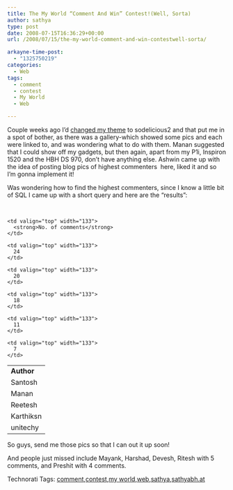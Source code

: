 ```yaml
---
title: The My World “Comment And Win” Contest!(Well, Sorta)
author: sathya
type: post
date: 2008-07-15T16:36:29+00:00
url: /2008/07/15/the-my-world-comment-and-win-contestwell-sorta/

arkayne-time-post:
  - "1325750219"
categories:
  - Web
tags:
  - comment
  - contest
  - My World
  - Web

---
```

Couple weeks ago I’d <a href="https://sathyabh.at/2008/07/01/my-world-gets-spiffier/" target="_blank">changed my theme</a> to sodelicious2 and that put me in a spot of bother, as there was a gallery-which showed some pics and each were linked to, and was wondering what to do with them. Manan suggested that I could show off my gadgets, but then again, apart from my P1i, Inspiron 1520 and the HBH DS 970, don’t have anything else. Ashwin came up with the idea of posting blog pics of highest commenters&#160; here, liked it and so I’m gonna implement it!

</p> 

Was wondering how to find the highest commenters, since I know a little bit of SQL I came up with a short query and here are the “results”:</p> 

<!--more-->

&#160;

<table cellspacing="0" cellpadding="2" width="206" border="0">
  <tr>
    <td valign="top" width="71">
      <strong>Author</strong>
    </td>
    
    <td valign="top" width="133">
      <strong>No. of comments</strong>
    </td>
  </tr>
  
  <tr>
    <td valign="top" width="71">
      Santosh
    </td>
    
    <td valign="top" width="133">
      24
    </td>
  </tr>
  
  <tr>
    <td valign="top" width="71">
      Manan
    </td>
    
    <td valign="top" width="133">
      20
    </td>
  </tr>
  
  <tr>
    <td valign="top" width="71">
      Reetesh
    </td>
    
    <td valign="top" width="133">
      18
    </td>
  </tr>
  
  <tr>
    <td valign="top" width="71">
      Karthiksn
    </td>
    
    <td valign="top" width="133">
      11
    </td>
  </tr>
  
  <tr>
    <td valign="top" width="71">
      unitechy
    </td>
    
    <td valign="top" width="133">
      7
    </td>
  </tr>
</table>

So guys, send me those pics so that I can out it up soon!

And people just missed include Mayank, Harshad, Devesh, Ritesh with 5 comments, and Preshit with 4 comments.</p> </p> </p> 

<div class="wlWriterSmartContent" id="scid:0767317B-992E-4b12-91E0-4F059A8CECA8:f6eb7da2-6cd4-4b26-9faf-b5c25a9aea1b" style="padding-right: 0px; display: inline; padding-left: 0px; float: none; padding-bottom: 0px; margin: 0px; padding-top: 0px">
  Technorati Tags: <a href="https://technorati.com/tags/comment" rel="tag">comment</a>,<a href="https://technorati.com/tags/contest" rel="tag">contest</a>,<a href="https://technorati.com/tags/my+world" rel="tag">my world</a>,<a href="https://technorati.com/tags/web" rel="tag">web</a>,<a href="https://technorati.com/tags/sathya" rel="tag">sathya</a>,<a href="https://technorati.com/tags/sathyabh.at" rel="tag">sathyabh.at</a>
</div>
